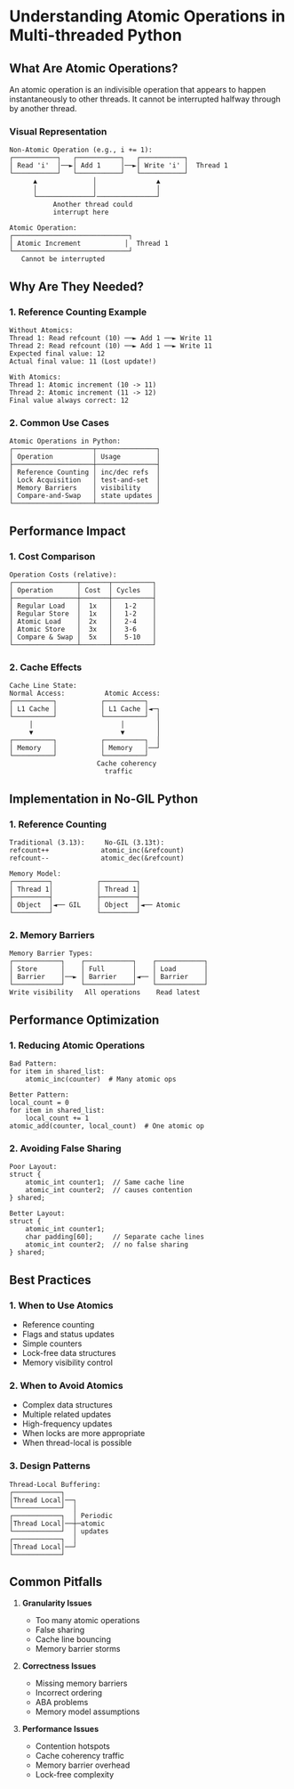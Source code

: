 # Understanding Atomic Operations in Multi-threaded Python

## What Are Atomic Operations?

An atomic operation is an indivisible operation that appears to happen instantaneously to other threads. It cannot be interrupted halfway through by another thread.

### Visual Representation
```
Non-Atomic Operation (e.g., i += 1):
┌───────────┐   ┌───────────┐   ┌───────────┐
│ Read 'i'  │──►│ Add 1     │──►│ Write 'i' │  Thread 1
└───────────┘   └───────────┘   └───────────┘
      ▲              │               ▲
      │              │               │
      └──────────────┘───────────────┘
           Another thread could
           interrupt here

Atomic Operation:
┌─────────────────────────────┐
│ Atomic Increment           │  Thread 1
└─────────────────────────────┘
   Cannot be interrupted
```

## Why Are They Needed?

### 1. Reference Counting Example
```
Without Atomics:
Thread 1: Read refcount (10) ──► Add 1 ──► Write 11
Thread 2: Read refcount (10) ──► Add 1 ──► Write 11
Expected final value: 12
Actual final value: 11 (Lost update!)

With Atomics:
Thread 1: Atomic increment (10 -> 11)
Thread 2: Atomic increment (11 -> 12)
Final value always correct: 12
```

### 2. Common Use Cases
```
Atomic Operations in Python:
┌────────────────────┬───────────────┐
│ Operation          │ Usage         │
├────────────────────┼───────────────┤
│ Reference Counting │ inc/dec refs  │
│ Lock Acquisition   │ test-and-set  │
│ Memory Barriers    │ visibility    │
│ Compare-and-Swap   │ state updates │
└────────────────────┴───────────────┘
```

## Performance Impact

### 1. Cost Comparison
```
Operation Costs (relative):
┌────────────────┬───────┬──────────┐
│ Operation      │ Cost  │ Cycles   │
├────────────────┼───────┼──────────┤
│ Regular Load   │  1x   │   1-2    │
│ Regular Store  │  1x   │   1-2    │
│ Atomic Load    │  2x   │   2-4    │
│ Atomic Store   │  3x   │   3-6    │
│ Compare & Swap │  5x   │   5-10   │
└────────────────┴───────┴──────────┘
```

### 2. Cache Effects
```
Cache Line State:
Normal Access:          Atomic Access:
┌──────────┐           ┌──────────┐
│ L1 Cache │           │ L1 Cache │◄─┐
└──────────┘           └──────────┘  │
     │                      │        │
     ▼                      ▼        │
┌──────────┐           ┌──────────┐  │
│ Memory   │           │ Memory   │──┘
└──────────┘           └──────────┘
                      Cache coherency
                        traffic
```

## Implementation in No-GIL Python

### 1. Reference Counting
```
Traditional (3.13):     No-GIL (3.13t):
refcount++             atomic_inc(&refcount)
refcount--             atomic_dec(&refcount)

Memory Model:
┌─────────┐           ┌─────────┐
│ Thread 1│           │ Thread 1│
├─────────┤           ├─────────┤
│ Object  │◄── GIL    │ Object  │◄── Atomic
└─────────┘           └─────────┘
```

### 2. Memory Barriers
```
Memory Barrier Types:
┌────────────┐    ┌────────────┐    ┌────────────┐
│ Store      │    │ Full       │    │ Load       │
│ Barrier    │──► │ Barrier    │◄── │ Barrier    │
└────────────┘    └────────────┘    └────────────┘
Write visibility   All operations    Read latest
```

## Performance Optimization

### 1. Reducing Atomic Operations
```
Bad Pattern:
for item in shared_list:
    atomic_inc(counter)  # Many atomic ops

Better Pattern:
local_count = 0
for item in shared_list:
    local_count += 1
atomic_add(counter, local_count)  # One atomic op
```

### 2. Avoiding False Sharing
```
Poor Layout:
struct {
    atomic_int counter1;  // Same cache line
    atomic_int counter2;  // causes contention
} shared;

Better Layout:
struct {
    atomic_int counter1;
    char padding[60];     // Separate cache lines
    atomic_int counter2;  // no false sharing
} shared;
```

## Best Practices

### 1. When to Use Atomics
- Reference counting
- Flags and status updates
- Simple counters
- Lock-free data structures
- Memory visibility control

### 2. When to Avoid Atomics
- Complex data structures
- Multiple related updates
- High-frequency updates
- When locks are more appropriate
- When thread-local is possible

### 3. Design Patterns
```
Thread-Local Buffering:
┌────────────┐
│Thread Local│──┐
└────────────┘  │
┌────────────┐  │ Periodic
│Thread Local│──┼─atomic
└────────────┘  │ updates
┌────────────┐  │
│Thread Local│──┘
└────────────┘
```

## Common Pitfalls

1. **Granularity Issues**
   - Too many atomic operations
   - False sharing
   - Cache line bouncing
   - Memory barrier storms

2. **Correctness Issues**
   - Missing memory barriers
   - Incorrect ordering
   - ABA problems
   - Memory model assumptions

3. **Performance Issues**
   - Contention hotspots
   - Cache coherency traffic
   - Memory barrier overhead
   - Lock-free complexity 